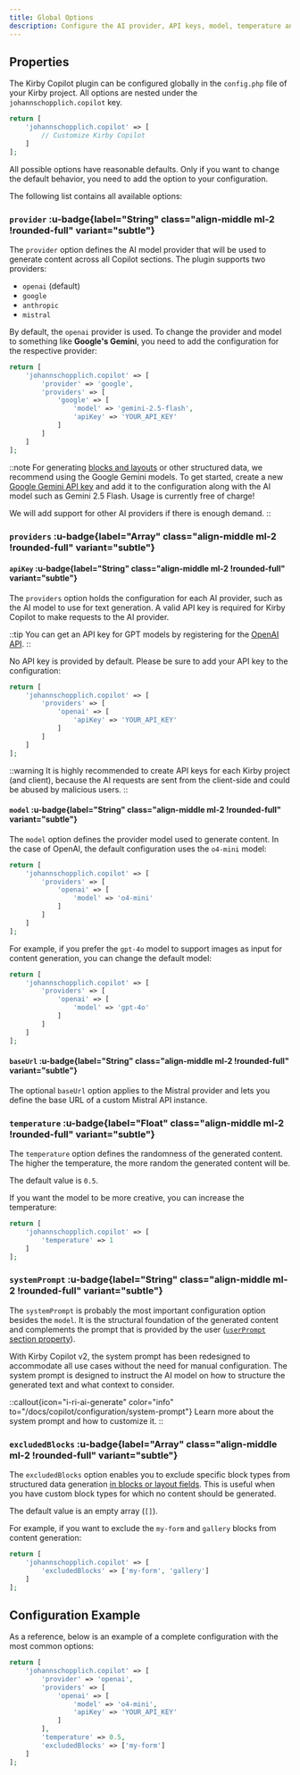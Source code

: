```yaml
---
title: Global Options
description: Configure the AI provider, API keys, model, temperature and more.
---
```


## Properties

The Kirby Copilot plugin can be configured globally in the `config.php` file of your Kirby project. All options are nested under the `johannschopplich.copilot` key.

```php [config.php]
return [
    'johannschopplich.copilot' => [
        // Customize Kirby Copilot
    ]
];
```

All possible options have reasonable defaults. Only if you want to change the default behavior, you need to add the option to your configuration.

The following list contains all available options:

### `provider` :u-badge{label="String" class="align-middle ml-2 !rounded-full" variant="subtle"}

The `provider` option defines the AI model provider that will be used to generate content across all Copilot sections. The plugin supports two providers:

- `openai` (default)
- `google`
- `anthropic`
- `mistral`

By default, the `openai` provider is used. To change the provider and model to something like **Google's Gemini**, you need to add the configuration for the respective provider:

```php [config.php]
return [
    'johannschopplich.copilot' => [
        'provider' => 'google',
        'providers' => [
            'google' => [
                'model' => 'gemini-2.5-flash',
                'apiKey' => 'YOUR_API_KEY'
            ]
        ]
    ]
];
```

::note
For generating [blocks and layouts](/docs/copilot/usage/blocks-and-layouts) or other structured data, we recommend using the Google Gemini models. To get started, create a new [Google Gemini API key](https://ai.google.dev/gemini-api) and add it to the configuration along with the AI model such as Gemini 2.5 Flash. Usage is currently free of charge!

We will add support for other AI providers if there is enough demand.
::

### `providers` :u-badge{label="Array" class="align-middle ml-2 !rounded-full" variant="subtle"}

#### `apiKey` :u-badge{label="String" class="align-middle ml-2 !rounded-full" variant="subtle"}

The `providers` option holds the configuration for each AI provider, such as the AI model to use for text generation. A valid API key is required for Kirby Copilot to make requests to the AI provider.

::tip
You can get an API key for GPT models by registering for the [OpenAI API](https://platform.openai.com).
::

No API key is provided by default. Please be sure to add your API key to the configuration:

```php [config.php]
return [
    'johannschopplich.copilot' => [
        'providers' => [
            'openai' => [
                'apiKey' => 'YOUR_API_KEY'
            ]
        ]
    ]
];
```

::warning
It is highly recommended to create API keys for each Kirby project (and client), because the AI requests are sent from the client-side and could be abused by malicious users.
::

#### `model` :u-badge{label="String" class="align-middle ml-2 !rounded-full" variant="subtle"}

The `model` option defines the provider model used to generate content. In the case of OpenAI, the default configuration uses the `o4-mini` model:

```php [config.php]
return [
    'johannschopplich.copilot' => [
        'providers' => [
            'openai' => [
                'model' => 'o4-mini'
            ]
        ]
    ]
];
```

For example, if you prefer the `gpt-4o` model to support images as input for content generation, you can change the default model:

```php [config.php]
return [
    'johannschopplich.copilot' => [
        'providers' => [
            'openai' => [
                'model' => 'gpt-4o'
            ]
        ]
    ]
];
```

#### `baseUrl` :u-badge{label="String" class="align-middle ml-2 !rounded-full" variant="subtle"}

The optional `baseUrl` option applies to the Mistral provider and lets you define the base URL of a custom Mistral API instance.

### `temperature` :u-badge{label="Float" class="align-middle ml-2 !rounded-full" variant="subtle"}

The `temperature` option defines the randomness of the generated content. The higher the temperature, the more random the generated content will be.

The default value is `0.5`.

If you want the model to be more creative, you can increase the temperature:

```php [config.php]
return [
    'johannschopplich.copilot' => [
        'temperature' => 1
    ]
];
```

### `systemPrompt` :u-badge{label="String" class="align-middle ml-2 !rounded-full" variant="subtle"}

The `systemPrompt` is probably the most important configuration option besides the `model`. It is the structural foundation of the generated content and complements the prompt that is provided by the user ([`userPrompt` section property](/docs/copilot/configuration/section)).

With Kirby Copilot v2, the system prompt has been redesigned to accommodate all use cases without the need for manual configuration. The system prompt is designed to instruct the AI model on how to structure the generated text and what context to consider.

::callout{icon="i-ri-ai-generate" color="info" to="/docs/copilot/configuration/system-prompt"}
Learn more about the system prompt and how to customize it.
::

### `excludedBlocks` :u-badge{label="Array" class="align-middle ml-2 !rounded-full" variant="subtle"}

The `excludedBlocks` option enables you to exclude specific block types from structured data generation [in blocks or layout fields](/docs/copilot/usage/blocks-and-layouts). This is useful when you have custom block types for which no content should be generated.

The default value is an empty array (`[]`).

For example, if you want to exclude the `my-form` and `gallery` blocks from content generation:

```php [config.php]
return [
    'johannschopplich.copilot' => [
        'excludedBlocks' => ['my-form', 'gallery']
    ]
];
```

## Configuration Example

As a reference, below is an example of a complete configuration with the most common options:

```php [config.php]
return [
    'johannschopplich.copilot' => [
        'provider' => 'openai',
        'providers' => [
            'openai' => [
                'model' => 'o4-mini',
                'apiKey' => 'YOUR_API_KEY'
            ]
        ],
        'temperature' => 0.5,
        'excludedBlocks' => ['my-form']
    ]
];
```
